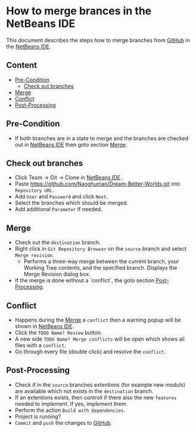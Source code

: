 How to merge brances in the NetBeans IDE
===

This document describes the steps how to merge branches from [GitHub] in the 
[NetBeans IDE].



Content
---

* [Pre-Condition](#PreCondition)
    - [Check out branches](#CheckOutBranches)
* [Merge](#Merge)
* [Conflict](#Conflict)
* [Post-Processing](#PostProcessing)



Pre-Condition<a name="PreCondition" />
---

* If both branches are in a state to merge and the branches are checked out in
  [NetBeans IDE] then goto section [Merge](#Merge).
  

  
Check out branches<a name="CheckOutBranches" />
---

* Click Team -> Git -> Clone in [NetBeans IDE].
* Paste https://github.com/Naoghuman/Dream-Better-Worlds.git into `Repository URL`.
* Add `User` and `Password` and click `Next`.
* Select the branches which should be merged.
* Add additional `Parameter` if needed.



Merge<a name="Merge" />
---

* Check out the `destination` branch.
* Right click in `Git Repository Browser` on the `source` branch and select 
  `Merge revision`.
    - Performs a three-way merge between the current branch, your Working Tree 
      contents, and the specified branch. Displays the Merge Revision dialog box.
* If the merge is done without a ´conflict´, the goto section [Post-Processing](#PostProcessing).



Conflict<a name="Conflict" />
---

* Happens during the [Merge](#Merge) a `conflict` then a warning popup will be
  shown in [NetBeans IDE].
* Click the `TODO Name? Review` button.
* A new side `TODO Name? Merge conflicts` will be open which shows all files with a 
  `conflict`.
* Go through every file (double click) and resolve the `conflict`.



Post-Processing<a name="PostProcessing" />
---

* Check if in the `source` branches extentions (for example new moduls) are 
  available which not exists in the `destination` branch.
* If an extentions exists, then controll if there also the new `features` needed 
  to implement. If yes, implement them.
* Perform the action `Build with Dependencies`.
* Project is running?
* `Commit` and `push` the changes to [GitHub].



[//]: # (Links)
[GitHub]:https://github.com/
[NetBeans IDE]:https://netbeans.org/
